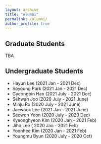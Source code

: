 ```yaml
---
layout: archive
title: "Alumni"
permalink: /alumni/
author_profile: true
---
```


## Graduate Students

TBA


## Undergraduate Students

* Hayun Lee (2021 Jan - 2021 Dec)
* Soyoung Park (2021 Jan - 2021 Dec)
* Gyeongbin Han (2021 July - 2021 Dec)
* Sehwan Joo (2020 July - 2021 June)
* Minju Ro (2020 July - 2021 June)
* Jaewook Lee (2021 Jan - 2021 June)
* Seowon Yoon (2020 July - 2020 Dec)
* Kyeonghyeon Kim (2020 Jan - 2021 Feb)
* Jiho Lee ( 2020 Jan - 2021 Feb)
* Yoonhee Kim (2020 Jan - 2021 Feb)
* Youngmu Byun (2020 July - 2020 Oct)
